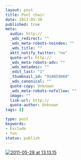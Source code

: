 ```yaml
---
layout: post
title: Pool chair
date: 2011-05-30
published: true
meta:
  audio: http://
  _wds_redirect: ""
  _wds_meta-robots-noindex: ""
  _wds_title: ""
  aktt_notify_twitter: "no"
  quote-url: http://
  _wds_meta-robots-adv: ""
  _wds_metadesc: ""
  _edit_last: "1"
  _thumbnail_id: "910059060"
  _wds_canonical: ""
  quote-copy: Unknown
  _wds_meta-robots-nofollow: ""
  image: ""
  link-url: http://
  quote-author: Unknown
tags: []

type: post
keywords:
- Exclude
- fun
status: publish
---
```



[![](http://media.eick.us/2011/05/2011-05-28-at-13.13.15-500x500.jpg "2011-05-28 at 13.13.15")](http://media.eick.us/2011/05/2011-05-28-at-13.13.15.jpg)
